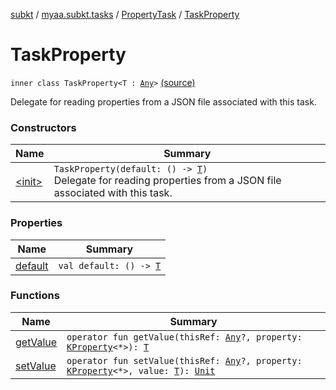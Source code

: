[subkt](../../../index.md) / [myaa.subkt.tasks](../../index.md) / [PropertyTask](../index.md) / [TaskProperty](./index.md)

# TaskProperty

`inner class TaskProperty<T : `[`Any`](https://kotlinlang.org/api/latest/jvm/stdlib/kotlin/-any/index.html)`>` [(source)](https://github.com/Myaamori/SubKt/blob/0.1.7/src/main/kotlin/myaa/subkt/tasks/tasks.kt#L601)

Delegate for reading properties from a JSON file associated with this task.

### Constructors

| Name | Summary |
|---|---|
| [&lt;init&gt;](-init-.md) | `TaskProperty(default: () -> `[`T`](index.md#T)`)`<br>Delegate for reading properties from a JSON file associated with this task. |

### Properties

| Name | Summary |
|---|---|
| [default](default.md) | `val default: () -> `[`T`](index.md#T) |

### Functions

| Name | Summary |
|---|---|
| [getValue](get-value.md) | `operator fun getValue(thisRef: `[`Any`](https://kotlinlang.org/api/latest/jvm/stdlib/kotlin/-any/index.html)`?, property: `[`KProperty`](https://kotlinlang.org/api/latest/jvm/stdlib/kotlin.reflect/-k-property/index.html)`<*>): `[`T`](index.md#T) |
| [setValue](set-value.md) | `operator fun setValue(thisRef: `[`Any`](https://kotlinlang.org/api/latest/jvm/stdlib/kotlin/-any/index.html)`?, property: `[`KProperty`](https://kotlinlang.org/api/latest/jvm/stdlib/kotlin.reflect/-k-property/index.html)`<*>, value: `[`T`](index.md#T)`): `[`Unit`](https://kotlinlang.org/api/latest/jvm/stdlib/kotlin/-unit/index.html) |
